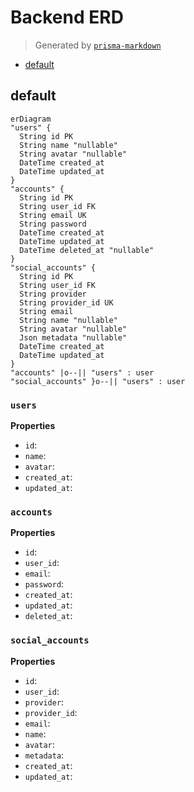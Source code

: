 # Backend ERD
> Generated by [`prisma-markdown`](https://github.com/samchon/prisma-markdown)

- [default](#default)

## default
```mermaid
erDiagram
"users" {
  String id PK
  String name "nullable"
  String avatar "nullable"
  DateTime created_at
  DateTime updated_at
}
"accounts" {
  String id PK
  String user_id FK
  String email UK
  String password
  DateTime created_at
  DateTime updated_at
  DateTime deleted_at "nullable"
}
"social_accounts" {
  String id PK
  String user_id FK
  String provider
  String provider_id UK
  String email
  String name "nullable"
  String avatar "nullable"
  Json metadata "nullable"
  DateTime created_at
  DateTime updated_at
}
"accounts" |o--|| "users" : user
"social_accounts" }o--|| "users" : user
```

### `users`

**Properties**
  - `id`: 
  - `name`: 
  - `avatar`: 
  - `created_at`: 
  - `updated_at`: 

### `accounts`

**Properties**
  - `id`: 
  - `user_id`: 
  - `email`: 
  - `password`: 
  - `created_at`: 
  - `updated_at`: 
  - `deleted_at`: 

### `social_accounts`

**Properties**
  - `id`: 
  - `user_id`: 
  - `provider`: 
  - `provider_id`: 
  - `email`: 
  - `name`: 
  - `avatar`: 
  - `metadata`: 
  - `created_at`: 
  - `updated_at`: 